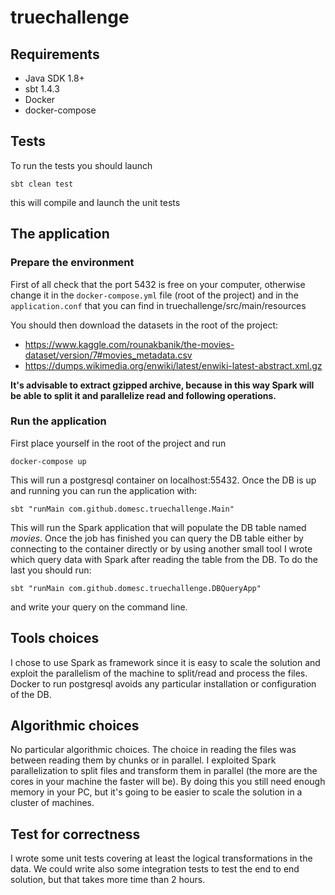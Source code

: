 # truechallenge

## Requirements
- Java SDK 1.8+
- sbt 1.4.3
- Docker
- docker-compose

## Tests
To run the tests you should launch
```
sbt clean test
```
this will compile and launch the unit tests

## The application
### Prepare the environment
First of all check that the port 5432 is free on your computer, otherwise change it in the `docker-compose.yml` file (root of the project) and in the `application.conf`
that you can find in truechallenge/src/main/resources

You should then download the datasets in the root of the project:
* https://www.kaggle.com/rounakbanik/the-movies-dataset/version/7#movies_metadata.csv
* https://dumps.wikimedia.org/enwiki/latest/enwiki-latest-abstract.xml.gz

**It's advisable to extract gzipped archive, because in this way Spark will be able to split it and parallelize read and following operations.**

### Run the application
First place yourself in the root of the project and run
```
docker-compose up
```
This will run a postgresql container on localhost:55432. Once the DB is up and running you can run the application with:
```
sbt "runMain com.github.domesc.truechallenge.Main"
```
This will run the Spark application that will populate the DB table named *movies*. Once the job has finished you can query the DB table
either by connecting to the container directly or by using another small tool I wrote which query data with Spark after reading the table from the DB. To do the last you should run:
```
sbt "runMain com.github.domesc.truechallenge.DBQueryApp"
```
and write your query on the command line.

## Tools choices
I chose to use Spark as framework since it is easy to scale the solution and exploit the parallelism of the machine to split/read and process
the files.
Docker to run postgresql avoids any particular installation or configuration of the DB.

## Algorithmic choices
No particular algorithmic choices. The choice in reading the files was between reading them by chunks or in parallel. I exploited Spark parallelization to split
files and transform them in parallel (the more are the cores in your machine the faster will be). By doing this you still need enough memory in your PC,
but it's going to be easier to scale the solution in a cluster of machines.

## Test for correctness
I wrote some unit tests covering at least the logical transformations in the data. We could write also some integration tests to test the end to end solution,
but that takes more time than 2 hours.



